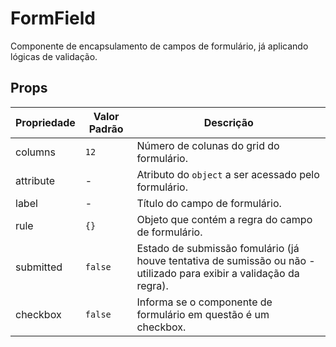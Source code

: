 # FormField

Componente de encapsulamento de campos de formulário, já aplicando lógicas de validação.

## Props

| Propriedade | Valor Padrão | Descrição                                                                                                           |
| ----------- | ------------ | ------------------------------------------------------------------------------------------------------------------- |
| columns     | `12`         | Número de colunas do grid do formulário.                                                                            |
| attribute   | -            | Atributo do `object` a ser acessado pelo formulário.                                                                |
| label       | -            | Título do campo de formulário.                                                                                      |
| rule        | `{}`         | Objeto que contém a regra do campo de formulário.                                                                   |
| submitted   | `false`      | Estado de submissão fomulário (já houve tentativa de sumissão ou não - utilizado para exibir a validação da regra). |
| checkbox    | `false`      | Informa se o componente de formulário em questão é um checkbox.                                                     |
